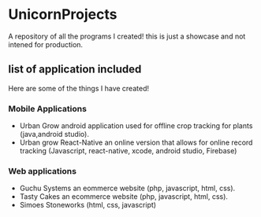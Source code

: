 # UnicornProjects

A repository of all the programs I created! this is just a showcase and not intened for production.

## list of application included
Here are some of the things I have created!

### Mobile Applications
- Urban Grow android application used for offline crop tracking for plants (java,android studio).
- Urban grow React-Native an online version that allows for online record tracking (Javascript, react-native, xcode, android studio, Firebase)

### Web applications
- Guchu Systems an eommerce website (php, javascript, html, css).
- Tasty Cakes an ecommerce website (php, javascript, html, css).
- Simoes Stoneworks (html, css, javascript)
